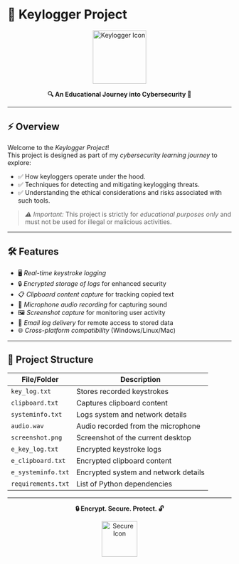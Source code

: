 # 🔑 Keylogger Project

<p align="center">
  <img src="https://cdn-icons-png.flaticon.com/512/2917/2917995.png" alt="Keylogger Icon" width="120">
</p>

<p align="center">
  <strong>🔍 An Educational Journey into Cybersecurity 🔐</strong>
</p>

---

## ⚡ Overview

Welcome to the *Keylogger Project*!  
This project is designed as part of my *cybersecurity learning journey* to explore:

- ✅ How keyloggers operate under the hood.
- ✅ Techniques for detecting and mitigating keylogging threats.
- ✅ Understanding the ethical considerations and risks associated with such tools.

> *⚠ Important:* This project is strictly for *educational purposes only* and must not be used for illegal or malicious activities.

---

## 🛠 Features

- 🖥 *Real-time keystroke logging*
- 🔒 *Encrypted storage of logs* for enhanced security
- 📋 *Clipboard content capture* for tracking copied text
- 🎤 *Microphone audio recording* for capturing sound
- 🖼️ *Screenshot capture* for monitoring user activity
- 📡 *Email log delivery* for remote access to stored data
- 🌐 *Cross-platform compatibility* (Windows/Linux/Mac)

---

## 📂 Project Structure

| File/Folder             | Description                              |
|--------------------------|------------------------------------------|
| `key_log.txt`           | Stores recorded keystrokes              |
| `clipboard.txt`         | Captures clipboard content              |
| `systeminfo.txt`        | Logs system and network details         |
| `audio.wav`             | Audio recorded from the microphone      |
| `screenshot.png`        | Screenshot of the current desktop       |
| `e_key_log.txt`         | Encrypted keystroke logs                |
| `e_clipboard.txt`       | Encrypted clipboard content             |
| `e_systeminfo.txt`      | Encrypted system and network details    |
| `requirements.txt`      | List of Python dependencies             |

---

<p align="center">
  <strong>🔒 Encrypt. Secure. Protect. 🔓</strong>
</p>

<p align="center">
  <img src="https://github.com/user-attachments/assets/04211271-83ef-4cb3-b5bc-1cc0b1609331" alt="Secure Icon" width="80">
</p>
